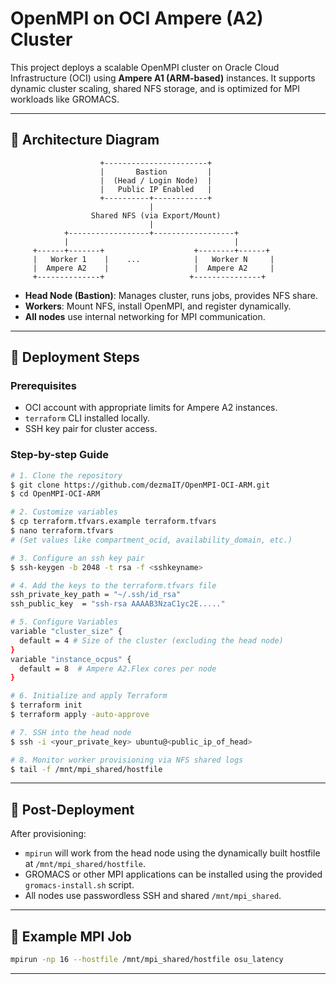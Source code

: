 # OpenMPI on OCI Ampere (A2) Cluster

This project deploys a scalable OpenMPI cluster on Oracle Cloud Infrastructure (OCI) using **Ampere A1 (ARM-based)** instances. It supports dynamic cluster scaling, shared NFS storage, and is optimized for MPI workloads like GROMACS.

---

## 📐 Architecture Diagram

```
                    +-----------------------+
                    |       Bastion         |
                    |  (Head / Login Node)  |
                    |   Public IP Enabled   |
                    +----------+------------+
                               |
                  Shared NFS (via Export/Mount)
                               |
            +------------------+------------------+
            |                                     |
     +------+-------+                    +--------+------+
     |   Worker 1    |    ...            |   Worker N     |
     |  Ampere A2    |                   |  Ampere A2     |
     +--------------+                   +---------------+
```

* **Head Node (Bastion)**: Manages cluster, runs jobs, provides NFS share.
* **Workers**: Mount NFS, install OpenMPI, and register dynamically.
* **All nodes** use internal networking for MPI communication.

---

## 🚀 Deployment Steps

### Prerequisites

* OCI account with appropriate limits for Ampere A2 instances.
* `terraform` CLI installed locally.
* SSH key pair for cluster access.

### Step-by-step Guide

```bash
# 1. Clone the repository
$ git clone https://github.com/dezmaIT/OpenMPI-OCI-ARM.git
$ cd OpenMPI-OCI-ARM

# 2. Customize variables
$ cp terraform.tfvars.example terraform.tfvars
$ nano terraform.tfvars
# (Set values like compartment_ocid, availability_domain, etc.)

# 3. Configure an ssh key pair
$ ssh-keygen -b 2048 -t rsa -f <sshkeyname>

# 4. Add the keys to the terraform.tfvars file
ssh_private_key_path = "~/.ssh/id_rsa"
ssh_public_key  = "ssh-rsa AAAAB3NzaC1yc2E....."

# 5. Configure Variables
variable "cluster_size" {
  default = 4 # Size of the cluster (excluding the head node)
}
variable "instance_ocpus" {
  default = 8  # Ampere A2.Flex cores per node
}

# 6. Initialize and apply Terraform
$ terraform init
$ terraform apply -auto-approve

# 7. SSH into the head node
$ ssh -i <your_private_key> ubuntu@<public_ip_of_head>

# 8. Monitor worker provisioning via NFS shared logs
$ tail -f /mnt/mpi_shared/hostfile
```

---

## 🔧 Post-Deployment

After provisioning:

* `mpirun` will work from the head node using the dynamically built hostfile at `/mnt/mpi_shared/hostfile`.
* GROMACS or other MPI applications can be installed using the provided `gromacs-install.sh` script.
* All nodes use passwordless SSH and shared `/mnt/mpi_shared`.

---


## 🧪 Example MPI Job

```bash
mpirun -np 16 --hostfile /mnt/mpi_shared/hostfile osu_latency
```

---